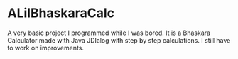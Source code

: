 # ALilBhaskaraCalc
A very basic project I programmed while I was bored. It is a Bhaskara Calculator made with Java JDIalog with step by step calculations. I still have to work on improvements.
